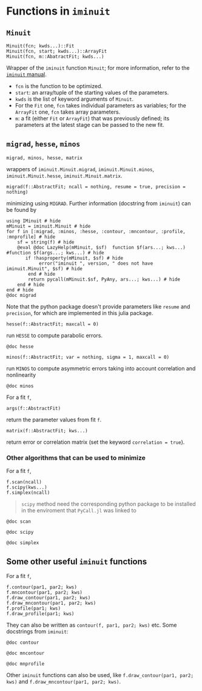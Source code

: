 # Functions in `iminuit`

## `Minuit`
```
Minuit(fcn; kwds...)::Fit
Minuit(fcn, start; kwds...)::ArrayFit
Minuit(fcn, m::AbatractFit; kwds...)
```

 Wrapper of the `iminuit` function `Minuit`; for more information, refer to the [`iminuit` manual](https://iminuit.readthedocs.io/en/stable/about.html).
 * `fcn` is the function to be optimized.
 * `start`: an array/tuple of the starting values of the parameters.
 * `kwds` is the list of keyword arguments of `Minuit`. 
 * For the `Fit` one, `fcn` takes individual parameters as variables; for the `ArrayFit` one, `fcn` takes array parameters.
 * `m`: a fit (either `Fit` or `ArrayFit`) that was previously defined; its parameters at the latest stage can be passed to the new fit.


## `migrad`, `hesse`, `minos`

```
migrad, minos, hesse, matrix
```
wrappers of `iminuit.Minuit.migrad`, `iminuit.Minuit.minos`, `iminuit.Minuit.hesse`, `iminuit.Minuit.matrix`.

```
migrad(f::AbstractFit; ncall = nothing, resume = true, precision = nothing)
```
minimizing using `MIGRAD`. Further information (docstring from `iminuit`) can be found by
```@example 1
using IMinuit # hide
mMinuit = iminuit.Minuit # hide
for f in [:migrad, :minos, :hesse, :contour, :mncontour, :profile, :mnprofile] # hide
    sf = string(f) # hide
    @eval @doc LazyHelp(mMinuit, $sf)  function $f(ars...; kws...) #function $f(args...; kws...) # hide
       if !hasproperty(mMinuit, $sf) # hide
            error("iminuit ", version, " does not have iminuit.Minuit", $sf) # hide
        end # hide
        return pycall(mMinuit.$sf, PyAny, ars...; kws...) # hide
    end # hide
end # hide
@doc migrad
```
Note that the python package doesn't provide parameters like `resume` and `precision`, for which are implemented in this julia package.

```
hesse(f::AbstractFit; maxcall = 0)
```
run `HESSE` to compute parabolic errors.
```@example 1
@doc hesse
```


```
minos(f::AbstractFit; var = nothing, sigma = 1, maxcall = 0)
```
run `MINOS` to compute asymmetric errors taking into account correlation and nonlinearity
```@example 1
@doc minos
```


For a fit `f`, 
```
args(f::AbstractFit)
```
return the parameter values from fit `f`.

```
matrix(f::AbstractFit; kws...) 
```
return error or correlation matrix (set the keyword `correlation = true`).

### Other algorithms that can be used to minimize
For a fit `f`, 
```
f.scan(ncall)
f.scipy(kws...)
f.simplex(ncall)
```
> `scipy` method need the corresponding python package to be installed in the enviroment that `PyCall.jl` was linked to
```@example 1
@doc scan
```
```@example 1
@doc scipy
```
```@example 1
@doc simplex
```

##  Some other useful `iminuit` functions

For a fit `f`, 
```
f.contour(par1, par2; kws)
f.mncontour(par1, par2; kws)
f.draw_contour(par1, par2; kws)
f.draw_mncontour(par1, par2; kws)
f.profile(par1; kws)
f.draw_profile(par1; kws)
```

They can also be written as `contour(f, par1, par2; kws)` etc. Some docstrings from `iminuit`:

```@example 1
@doc contour
```

```@example 1
@doc mncontour
```

```@example 1
@doc mnprofile
```

Other `iminuit` functions can also be used, like
`f.draw_contour(par1, par2; kws)` and `f.draw_mncontour(par1, par2; kws)`.